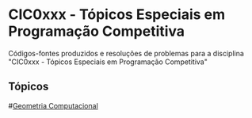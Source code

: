 # CIC0xxx - Tópicos Especiais em Programação Competitiva

Códigos-fontes produzidos e resoluções de problemas para a disciplina "CIC0xxx - Tópicos Especiais em Programação Competitiva"

## Tópicos

#[Geometria Computacional](general/merge_sort.cpp)
